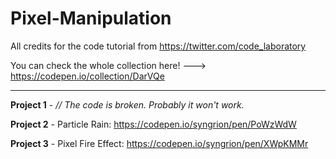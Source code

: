 # Pixel-Manipulation

All credits for the code tutorial from https://twitter.com/code_laboratory

You can check the whole collection here! ---> https://codepen.io/collection/DarVQe

___________________________________________________________________________________________________________________

**Project 1** - _// The code is broken. Probably it won't work._

**Project 2** - Particle Rain: https://codepen.io/syngrion/pen/PoWzWdW

**Project 3** - Pixel Fire Effect: https://codepen.io/syngrion/pen/XWpKMMr
